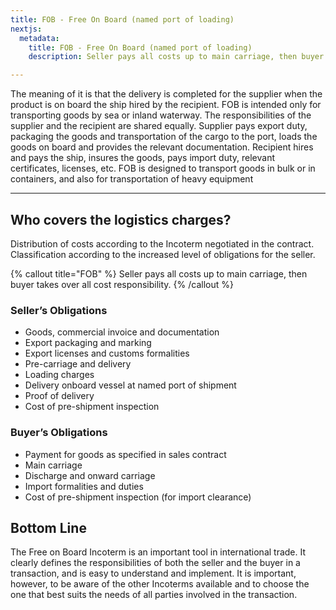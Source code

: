 ```yaml
---
title: FOB - Free On Board (named port of loading)
nextjs:
  metadata:
    title: FOB - Free On Board (named port of loading)
    description: Seller pays all costs up to main carriage, then buyer takes over all cost responsibility.

---
```


The meaning of it is that the delivery is completed for the supplier when the product is on board the ship hired by the recipient. FOB is intended only for transporting goods by sea or inland waterway. The responsibilities of the supplier and the recipient are shared equally. Supplier pays export duty, packaging the goods and transportation of the cargo to the port, loads the goods on board and provides the relevant documentation. Recipient hires and pays the ship, insures the goods, pays import duty, relevant certificates, licenses, etc. FOB is designed to transport goods in bulk or in containers, and also for transportation of heavy equipment

---

## Who covers the logistics charges?

Distribution of costs according to the Incoterm negotiated in the contract. Classification according to the increased level of obligations for the seller.


{% callout title="FOB" %}
Seller pays all costs up to main carriage, then buyer takes over all cost responsibility.
{% /callout %}


### Seller’s Obligations

- Goods, commercial invoice and documentation
- Export packaging and marking
- Export licenses and customs formalities
- Pre-carriage and delivery
- Loading charges
- Delivery onboard vessel at named port of shipment
- Proof of delivery
- Cost of pre-shipment inspection

### Buyer’s Obligations

- Payment for goods as specified in sales contract
- Main carriage
- Discharge and onward carriage
- Import formalities and duties
- Cost of pre-shipment inspection (for import clearance)



## Bottom Line

The Free on Board Incoterm is an important tool in international trade. It clearly defines the responsibilities of both the seller and the buyer in a transaction, and is easy to understand and implement. It is important, however, to be aware of the other Incoterms available and to choose the one that best suits the needs of all parties involved in the transaction.

